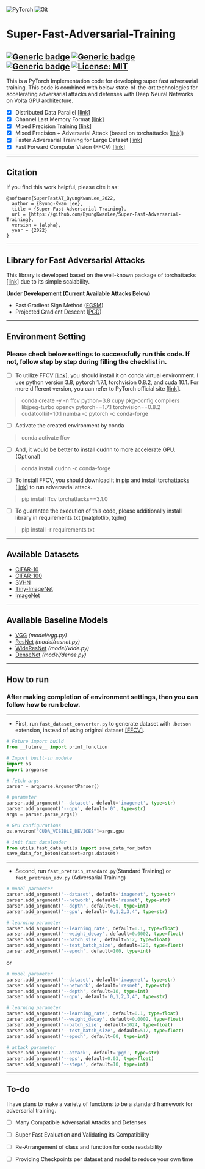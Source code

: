![PyTorch](https://img.shields.io/badge/PyTorch-%23EE4C2C.svg?style=for-the-badge&logo=PyTorch&logoColor=white)
![Git](https://img.shields.io/badge/git-%23F05033.svg?style=for-the-badge&logo=git&logoColor=white)
# Super-Fast-Adversarial-Training
[![Generic badge](https://img.shields.io/badge/Library-Pytorch-green.svg)](https://pytorch.org/)
[![Generic badge](https://img.shields.io/badge/Version-alpha-red.svg)](https://shields.io/)
[![Generic badge](https://img.shields.io/badge/Under-Develop-blue.svg)](https://shields.io/)
[![License: MIT](https://img.shields.io/badge/License-MIT-yellow.svg)](https://github.com/ByungKwanLee/Super-Fast-Adversarial-Training/blob/master/LICENSE)
---

This is a PyTorch Implementation code for developing super fast adversarial training.
This code is combined with below state-of-the-art technologies for
accelerating adversarial attacks and defenses with Deep Neural Networks
on Volta GPU architecture.

- [x] Distributed Data Parallel [[link]](https://pytorch.org/tutorials/intermediate/ddp_tutorial.html)
- [x] Channel Last Memory Format [[link]](https://pytorch.org/tutorials/intermediate/memory_format_tutorial.html#:~:text=Channels%20last%20memory%20format%20is,pixel%2Dper%2Dpixel)
- [x] Mixed Precision Training [[link]](https://openreview.net/forum?id=r1gs9JgRZ)
- [x] Mixed Precision + Adversarial Attack (based on torchattacks [[link]](https://github.com/Harry24k/adversarial-attacks-pytorch))
- [x] Faster Adversarial Training for Large Dataset [[link]](https://openreview.net/forum?id=BJx040EFvH)
- [x] Fast Forward Computer Vision (FFCV) [[link]](https://github.com/libffcv/ffcv)

---



## Citation
If you find this work helpful, please cite it as:

```
@software{SuperFastAT_ByungKwanLee_2022,
  author = {Byung-Kwan Lee},
  title = {Super-Fast-Adversarial-Training},
  url = {https://github.com/ByungKwanLee/Super-Fast-Adversarial-Training},
  version = {alpha},
  year = {2022}
}
```
---

## Library for Fast Adversarial Attacks
This library is developed based on the well-known package of torchattacks [[link]](https://github.com/Harry24k/adversarial-attacks-pytorch) due to its simple scalability.

**Under Developement (Current Available Attacks Below)**

* Fast Gradient Sign Method ([FGSM](https://arxiv.org/abs/1412.6572))
* Projected Gradient Descent ([PGD](https://arxiv.org/abs/1706.06083))

[//]: # (* Basic Iterative Method &#40;[BIM]&#40;https://arxiv.org/abs/1611.01236&#41;&#41;)
[//]: # (* Carlini & Wagner &#40;[CW]&#40;https://arxiv.org/abs/1608.04644&#41;&#41;)
[//]: # (* AutoAttack &#40;[AA]&#40;https://arxiv.org/abs/2003.01690&#41;&#41;)
[//]: # (* Fast Adaptive Boundary &#40;[FAB]&#40;http://proceedings.mlr.press/v119/croce20a.html&#41;&#41;)


---
## Environment Setting

### Please check below settings to successfully run this code. If not, follow step by step during filling the checklist in.

- [ ] To utilize FFCV [[link]](https://github.com/libffcv/ffcv), you should install it on conda virtual environment.
I use python version 3.8, pytorch 1.7.1, torchvision 0.8.2, and cuda 10.1. For more different version, you can refer to PyTorch official site [[link]](https://pytorch.org/get-started/previous-versions/). 

> conda create -y -n ffcv python=3.8 cupy pkg-config compilers libjpeg-turbo opencv pytorch==1.7.1 torchvision==0.8.2 cudatoolkit=10.1 numba -c pytorch -c conda-forge

- [ ] Activate the created environment by conda

> conda activate ffcv

- [ ] And, it would be better to install cudnn to more accelerate GPU. (Optional)

> conda install cudnn -c conda-forge

- [ ] To install FFCV, you should download it in pip and install torchattacks [[link]](https://github.com/Harry24k/adversarial-attacks-pytorch) to run adversarial attack.

> pip install ffcv torchattacks==3.1.0

- [ ] To guarantee the execution of this code, please additionally install library in requirements.txt (matplotlib, tqdm)

> pip install -r requirements.txt

---

## Available Datasets
* [CIFAR-10](https://www.cs.toronto.edu/~kriz/cifar.html)
* [CIFAR-100](https://www.cs.toronto.edu/~kriz/cifar.html)
* [SVHN](http://ufldl.stanford.edu/housenumbers/)
* [Tiny-ImageNet](https://www.kaggle.com/c/tiny-imagenet/overview)
* [ImageNet](https://www.image-net.org/)

---

## Available Baseline Models

* [VGG](https://arxiv.org/abs/1409.1556) *(model/vgg.py)*
* [ResNet](https://arxiv.org/abs/1512.03385) *(model/resnet.py)*
* [WideResNet](https://arxiv.org/abs/1605.07146) *(model/wide.py)*
* [DenseNet](https://arxiv.org/abs/1608.06993) *(model/dense.py)*
---

## How to run

### After making completion of environment settings, then you can follow how to run below.

---

* First, run `fast_dataset_converter.py` to generate dataset with `.betson` extension, instead of using original dataset [[FFCV]](https://github.com/libffcv/ffcv).

```python
# Future import build
from __future__ import print_function

# Import built-in module
import os
import argparse

# fetch args
parser = argparse.ArgumentParser()

# parameter
parser.add_argument('--dataset', default='imagenet', type=str)
parser.add_argument('--gpu', default='0', type=str)
args = parser.parse_args()

# GPU configurations
os.environ["CUDA_VISIBLE_DEVICES"]=args.gpu

# init fast dataloader
from utils.fast_data_utils import save_data_for_beton
save_data_for_beton(dataset=args.dataset)
```

---
* Second, run `fast_pretrain_standard.py`(Standard Training) or `fast_pretrain_adv.py` (Adversarial Training)

```python
# model parameter
parser.add_argument('--dataset', default='imagenet', type=str)
parser.add_argument('--network', default='resnet', type=str)
parser.add_argument('--depth', default=50, type=int)
parser.add_argument('--gpu', default='0,1,2,3,4', type=str)

# learning parameter
parser.add_argument('--learning_rate', default=0.1, type=float)
parser.add_argument('--weight_decay', default=0.0002, type=float)
parser.add_argument('--batch_size', default=512, type=float)
parser.add_argument('--test_batch_size', default=128, type=float)
parser.add_argument('--epoch', default=100, type=int)
```

or

```python
# model parameter
parser.add_argument('--dataset', default='imagenet', type=str)
parser.add_argument('--network', default='resnet', type=str)
parser.add_argument('--depth', default=18, type=int)
parser.add_argument('--gpu', default='0,1,2,3,4', type=str)

# learning parameter
parser.add_argument('--learning_rate', default=0.1, type=float)
parser.add_argument('--weight_decay', default=0.0002, type=float)
parser.add_argument('--batch_size', default=1024, type=float)
parser.add_argument('--test_batch_size', default=512, type=float)
parser.add_argument('--epoch', default=60, type=int)

# attack parameter
parser.add_argument('--attack', default='pgd', type=str)
parser.add_argument('--eps', default=0.03, type=float)
parser.add_argument('--steps', default=10, type=int)
```
---

## To-do

I have plans to make a variety of functions to be a standard framework for adversarial training. 

- [ ] Many Compatible Adversarial Attacks and Defenses
- [ ] Super Fast Evaluation and Validating its Compatibility
- [ ] Re-Arrangement of class and function for code readability
- [ ] Providing Checkpoints per dataset and model to reduce your own time

